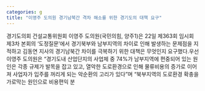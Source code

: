 ```yaml
---
categories: g
title: "이영주 도의원 경기남북간 격차 해소를 위한 경기도의 대책 요구"
---
```

경기도의회 건설교통위원회 이영주 도의원(국민의힘, 양주1)은 22일 제363회 임시회 제3차 본회의 ‘도정질문’에서 경기북부와 남부지역의 차이로 인해 발생하는 문제점을 지적하고 김동연 지사의 경기남북간 차이를 극복하기 위한 대책은 무엇인지 요구했다.우선 이영주 도의원은 “경기도내 산업단지의 사업체 중 74%가 남부지역에 편중되어 있는 원인은 각종 규제가 발목을 잡고 있고, 열악한 도로환경으로 인해 물류비용의 증가로 이어져 사업자가 입주를 꺼리게 되는 악순환의 고리가 있다”며 “북부지역의 도로환경 확충을 가로막는 원인으로 비용편익 분